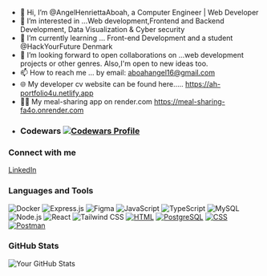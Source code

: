 - 👋 Hi, I’m @AngelHenriettaAboah, a Computer Engineer | Web Developer
- 👀 I’m interested in ...Web development,Frontend and Backend Development, Data Visualization & Cyber security
- 🌱 I’m currently learning ... Front-end Development and a student @HackYourFuture Denmark
- 💞️ I’m looking forward to open collaborations on ...web development projects or other genres. Also,I'm open to new ideas too.
- 📫 How to reach me ... by email: aboahangel16@gmail.com
- 🌐 My developer cv website can be found here..... https://ah-portfolio4u.netlify.app
- 👨‍🍳 My meal-sharing app on render.com https://meal-sharing-fa4o.onrender.com
- ### Codewars [![Codewars Profile](https://www.codewars.com/users/AngelHenriettaAboah/badges/large)](https://www.codewars.com/users/AngelHenriettaAboah)

### Connect with me

[LinkedIn](https://www.linkedin.com/in/angel-henrietta-aboah-480085154)

### Languages and Tools

![Docker](https://img.shields.io/badge/-Docker-2496ED?style=flat-square&logo=docker&logoColor=white)
![Express.js](https://img.shields.io/badge/-Express.js-000000?style=flat-square&logo=express&logoColor=white)
![Figma](https://img.shields.io/badge/-Figma-F24E1E?style=flat-square&logo=figma&logoColor=white)
![JavaScript](https://img.shields.io/badge/-JavaScript-F7DF1E?style=flat-square&logo=javascript&logoColor=black)
![TypeScript](https://img.shields.io/badge/-TypeScript-3178C6?style=flat-square&logo=typescript&logoColor=white)
![MySQL](https://img.shields.io/badge/-MySQL-4479A1?style=flat-square&logo=mysql&logoColor=white)
![Node.js](https://img.shields.io/badge/-Node.js-339933?style=flat-square&logo=node.js&logoColor=white)
![React](https://img.shields.io/badge/-React-61DAFB?style=flat-square&logo=react&logoColor=black)
![Tailwind CSS](https://img.shields.io/badge/-Tailwind%20CSS-38B2AC?style=flat-square&logo=tailwind-css&logoColor=white)
[![HTML](https://img.shields.io/badge/-HTML-E34F26?style=flat-square&logo=html5&logoColor=white)](https://www.w3schools.com/html/)
[![PostgreSQL](https://img.shields.io/badge/-PostgreSQL-336791?style=flat-square&logo=postgresql&logoColor=white)](https://www.postgresql.org/)
[![CSS](https://img.shields.io/badge/-CSS-1572B6?style=flat-square&logo=css3&logoColor=white)](https://www.w3schools.com/css/)
[![Postman](https://img.shields.io/badge/-Postman-FF6C37?style=flat-square&logo=postman&logoColor=white)](https://www.postman.com/)

### GitHub Stats

![Your GitHub Stats](https://github-readme-stats.vercel.app/api?username=AngelHenriettaAboah&show_icons=true&theme=radical)


<!---
AngelHenriettaAboah/AngelHenriettaAboah is a ✨ special ✨ repository because its `README.md` (this file) appears on your GitHub profile.
You can click the Preview link to take a look at your changes.
--->
